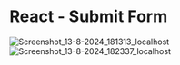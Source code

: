 # React - Submit Form 

![Screenshot_13-8-2024_181313_localhost](https://github.com/user-attachments/assets/9c05b524-38e3-4003-ab57-083e773a6abe)
![Screenshot_13-8-2024_182337_localhost](https://github.com/user-attachments/assets/32afec8c-49e0-41e9-a872-2f7363ce912c)
